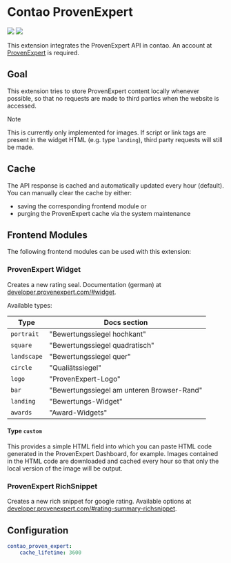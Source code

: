 # Contao ProvenExpert

[![](https://img.shields.io/packagist/v/postyou/contao-proven-expert.svg)](https://packagist.org/packages/postyou/contao-proven-expert)
[![](https://img.shields.io/packagist/l/postyou/contao-proven-expert.svg)](https://packagist.org/packages/postyou/contao-proven-expert)

This extension integrates the ProvenExpert API in contao. An account at [ProvenExpert](https://www.provenexpert.com) is required.

## Goal

This extension tries to store ProvenExpert content locally whenever possible, so that no requests are made to third parties when the website is accessed.

> [!NOTE]
> This is currently only implemented for images. If script or link tags are present in the widget HTML (e.g. type `landing`), third party requests will still be made.

## Cache

The API response is cached and automatically updated every hour (default). You can manually clear the cache by either:

-   saving the corresponding frontend module or
-   purging the ProvenExpert cache via the system maintenance

## Frontend Modules

The following frontend modules can be used with this extension:

### ProvenExpert Widget

Creates a new rating seal. Documentation (german) at [developer.provenexpert.com/#widget](https://developer.provenexpert.com/#widget).

Available types:

| Type        | Docs section                               |
| ----------- | ------------------------------------------ |
| `portrait`  | "Bewertungssiegel hochkant"                |
| `square`    | "Bewertungssiegel quadratisch"             |
| `landscape` | "Bewertungssiegel quer"                    |
| `circle`    | "Qualiätssiegel"                           |
| `logo`      | "ProvenExpert-Logo"                        |
| `bar`       | "Bewertungssiegel am unteren Browser-Rand" |
| `landing`   | "Bewertungs-Widget"                        |
| `awards`    | "Award-Widgets"                            |

#### Type `custom`

This provides a simple HTML field into which you can paste HTML code generated in the ProvenExpert Dashboard, for example. Images contained in the HTML code are downloaded and cached every hour so that only the local version of the image will be output.

### ProvenExpert RichSnippet

Creates a new rich snippet for google rating. Available options at [developer.provenexpert.com/#rating-summary-richsnippet](https://developer.provenexpert.com/#rating-summary-richsnippet).

## Configuration

```yaml
contao_proven_expert:
    cache_lifetime: 3600
```
